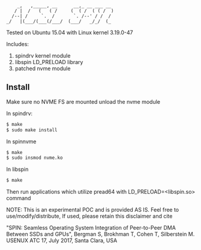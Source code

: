 ```
    _,   ,_____, __      __,_ __ ___ __ 
   / |  /   (   ( /     (  ( /  ( ( /  )
  /--| /     `.  /       `. /--' / /  / 
_/   |(___/(___(/___/  (___/   _/_/  (_ 
```

Tested on Ubuntu 15.04 with Linux kernel 3.19.0-47

Includes:
1. spindrv kernel module
2. libspin LD_PRELOAD library
3. patched nvme module

## Install
Make sure no NVME FS are mounted
unload the nvme module

In spindrv:
```bash
$ make
$ sudo make install
```

In spinnvme
```bash
$ make
$ sudo insmod nvme.ko
```

In libspin
```bash
$ make
```

Then run applications which utilize pread64 with LD_PRELOAD=<libspin.so> command

NOTE:
This is an experimental POC and is provided AS IS.
Feel free to use/modify/distribute,
If used, please retain this disclaimer and cite

"SPIN: Seamless Operating System Integration of Peer-to-Peer DMA Between SSDs and GPUs",
Bergman S, Brokhman T, Cohen T, Silberstein M.
USENUX ATC 17, July 2017, Santa Clara, USA
